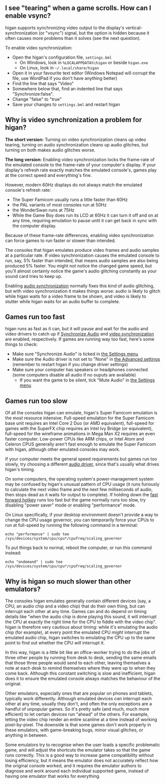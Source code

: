 I see "tearing" when a game scrolls. How can I enable vsync?
------------------------------------------------------------

higan supports synchronizing video output
to the display's vertical-synchronization (or "vsync") signal,
but the option is hidden
because it often causes more problems than it solves
(see the next question).

To enable video synchronization:

  - Open the higan's configuration file, `settings.bml`
      - On Windows, look in `%LOCALAPPDATA%\higan`
        or beside `higan.exe`
      - On Linux, look in `~/.local/share/higan`
  - Open it in your favourite text editor
    (Windows Notepad will corrupt the file,
    use WordPad if you don't have anything better)
  - Find the line that says "Video"
  - Somewhere below that, find an indented line
    that says "Synchronize:false".
  - Change "false" to "true"
  - Save your changes to `settings.bml`
    and restart higan

Why is video synchronization a problem for higan?
-------------------------------------------------

**The short version:**
Turning on video synchronization
cleans up video tearing,
turning on audio synchronization
cleans up audio glitches,
but turning on both
makes audio glitches worse.

**The long version:**
Enabling video synchronization
locks the frame-rate of the emulated console
to the frame-rate of your computer's display.
If your display's refresh rate exactly matches
the emulated console's,
games play at the correct speed
and everything's fine.

However,
modern 60Hz displays do not always match
the emulated console's refresh rate:

  - The Super Famicom usually runs a little faster than 60Hz
  - the PAL variants of most consoles run at 50Hz
  - the WonderSwan runs at 75Hz
  - While the Game Boy does run its LCD at 60Hz
    it can turn it off and on at any time,
    requiring emulation to pause
    until it can get back in sync
    with the computer display.

Because of these frame-rate differences,
enabling video synchronization
can force games to run
faster or slower than intended.

The consoles that higan emulates
produce video frames and audio samples at a particular rate.
If video synchronization causes
the emulated console to run, say, 5% faster than intended,
that means audio samples are also being produced 5% faster.
You might not notice the changed game speed,
but you'll almost certainly notice
the game's audio glitching constantly
as your sound card tries to keep up.

Enabling
[audio synchronization](interface/higan.md#the-settings-menu)
normally fixes this kind of audio glitching,
but with video synchronization it makes things worse:
audio is likely to glitch
while higan waits for a video frame to be shown,
and video is likely to stutter
while higan waits for an audio buffer to complete.

Games run too fast
------------------

higan runs as fast as it can,
but it will pause and wait
for the audio and video drivers to catch up
if [Synchronize Audio](interface/higan.md#the-settings-menu)
and [video synchronization][vsync]
are enabled, respectively.
If games are running way too fast, here's some things to check:

  - Make sure "Synchronize Audio" is ticked in
    [the Settings menu](interface/higan.md#the-settings-menu)
  - Make sure the Audio driver is not set to "None"
    in [the Advanced settings](interface/higan-config.md#advanced)
    (remember to restart higan if you change driver settings)
  - Make sure your computer has speakers or headphones connected
    (some computers disable all audio if no ouputs are available)
      - If you want the game to be silent,
        tick "Mute Audio" in
        [the Settings menu](interface/higan.md#the-settings-menu)

[vsync]: #i-see-tearing-when-a-game-scrolls-how-can-i-enable-vsync

Games run too slow
------------------

Of all the consoles higan can emulate,
higan's Super Famicom emulation
is the most resource intensive.
Full-speed emulation for the Super Famicom base unit
requires an Intel Core 2 Duo (or AMD equivalent),
full-speed for games with the SuperFX chip
requires an Intel Ivy Bridge (or equivalent),
full-speed for the wireframe animations in Mega Man X2
requires an even faster computer.
Low-power CPUs like ARM chips,
or Intel Atom and Celeron CPUS
generally aren't fast enough to emulate the Super Famicom with higan,
although other emulated consoles may work.

If your computer meets the general speed requirements
but games run too slowly,
try choosing a different
[audio driver](interface/higan-config.md#advanced),
since that's usually what drives higan's timing.

On some computers,
the operating system's power-management system
may be confused by higan's unusual pattern of CPU usage
(it runs furiously to calculate the next video frame
and the next few milliseconds of audio,
then stops dead as it waits for output to complete).
If holding down
the [fast forward hotkey](interface/higan-config.md#hotkeys)
runs too fast but the game normally runs too slow,
try disabling "power saver" mode
or enabling "performance" mode.

On Linux specifically,
if your desktop environment doesn't provide a way
to change the CPU usage governor,
you can temporarily force your CPUs to run at full-speed
by running the following command in a terminal:

    echo "performance" | sudo tee /sys/devices/system/cpu/cpu*/cpufreq/scaling_governor

To put things back to normal,
reboot the computer, or run this command instead:

    echo "ondemand" | sudo tee /sys/devices/system/cpu/cpu*/cpufreq/scaling_governor

Why is higan so much slower than other emulators?
-------------------------------------------------

The consoles higan emulates
generally contain different devices
(say, a CPU, an audio chip and a video chip)
that do their own thing,
but can interrupt each other at any time.
Games can and do depend on timing details like
"when the audio chip is done playing this sound,
it will interrupt the CPU at exactly the right time
for the CPU to fiddle with the video chip".
higan is therefore very cautious about timing:
while it's emulating the audio chip (for example),
at every point the emulated CPU *might* interrupt
the emulated audio chip,
higan switches to emulating the CPU up to the same point
to find out whether the CPU *will* interrupt it.

In this way,
higan is a little bit like
an office-worker trying to do the jobs of three other people
by running from desk to desk,
sending the same emails
that those three people would send to each other,
leaving themselves a note at each desk to remind themselves
where they were up to when they come back.
Although this constant switching
is slow and inefficient,
higan does it
to ensure the emulated console
always matches the behaviour
of the original.

Other emulators,
especially ones that are popular on phones and tablets,
typically work differently.
Although emulated devices *can* interrupt each other at any time,
usually they don't,
and often the only exceptions are a handful of unpopular games.
So it's pretty safe
(and much, much more efficient)
to let certain devices run "ahead" of the others.
For example,
letting the video chip render an entire scanline at a time
instead of working pixel-by-pixel.
The downside is that some games don't work properly
in these emulators,
with game-breaking bugs,
minor visual glitches,
or anything in between.

Some emulators try to recognise
when the user loads a specific problematic game,
and will adjust the shortcuts the emulator takes
so that the game runs correctly.
This is a good way to increase game compatibility
without losing efficiency,
but it means the emulator does not accurately reflect
how the original console worked,
and it requires the emulator authors to diagnose and work around
each individual supported game,
instead of having one emulator that works for everything.

